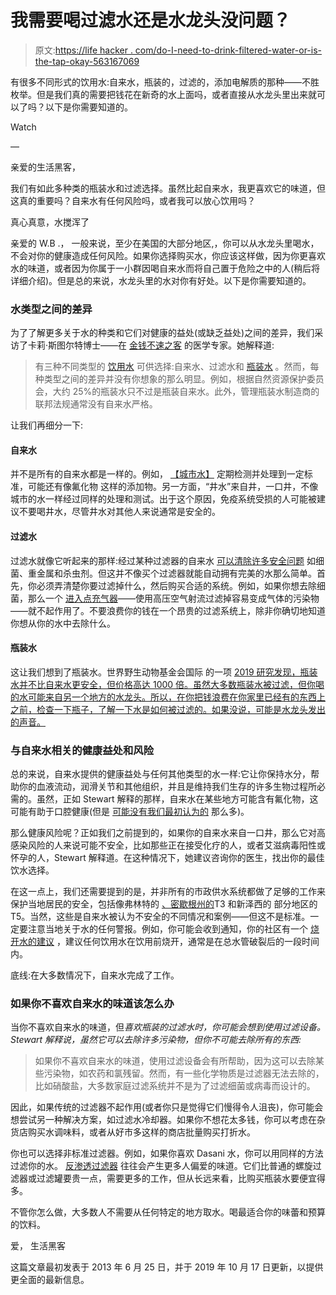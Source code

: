 # 我需要喝过滤水还是水龙头没问题？

> 原文:[https://life hacker . com/do-I-need-to-drink-filtered-water-or-is-the-tap-okay-563167069](https://lifehacker.com/do-i-need-to-drink-filtered-water-or-is-the-tap-okay-563167069)

有很多不同形式的饮用水:自来水，瓶装的，过滤的，添加电解质的那种——不胜枚举。但是我们真的需要把钱花在新奇的水上面吗，或者直接从水龙头里出来就可以了吗？以下是你需要知道的。

Watch

—

亲爱的生活黑客，

我们有如此多种类的瓶装水和过滤选择。虽然比起自来水，我更喜欢它的味道，但这真的重要吗？自来水有任何风险吗，或者我可以放心饮用吗？

真心真意，水搅浑了

亲爱的 W.B .，
一般来说，至少在美国的大部分地区,，你可以从水龙头里喝水，不会对你的健康造成任何风险。如果你选择购买水，你应该这样做，因为你更喜欢水的味道，或者因为你属于一小群因喝自来水而将自己置于危险之中的人(稍后将详细介绍)。但是总的来说，水龙头里的水对你有好处。以下是你需要知道的。

### **水类型之间的差异**

为了了解更多关于水的种类和它们对健康的益处(或缺乏益处)之间的差异，我们采访了卡莉·斯图尔特博士——在 [金钱不速之客](http://www.moneycrashers.com/) 的医学专家。她解释道:

> 有三种不同类型的 [饮用水](http://www.moneycrashers.com/make-distilled-water-drinking-home/) 可供选择:自来水、过滤水和 [瓶装水](http://www.moneycrashers.com/dangers-plastic-food-containers-bottles-bisphenol-a/) 。然而，每种类型之间的差异并没有你想象的那么明显。例如，根据自然资源保护委员会，大约 25%的瓶装水只不过是瓶装自来水。此外，管理瓶装水制造商的联邦法规通常没有自来水严格。

让我们再细分一下:

#### **自来水**

并不是所有的自来水都是一样的。例如， [【城市水】](https://recipes.howstuffworks.com/filtered-water-safer-than-tap-water1.htm) 定期检测并处理到一定标准，可能还有像氟化物 这样的添加物。另一方面，“井水”来自井，一口井，不像城市的水一样经过同样的处理和测试。出于这个原因，免疫系统受损的人可能被建议不要喝井水，尽管井水对其他人来说通常是安全的。

#### **过滤水**

过滤水就像它听起来的那样:经过某种过滤器的自来水 [可以清除许多安全问题](https://recipes.howstuffworks.com/filtered-water-safer-than-tap-water2.htm) 如细菌、重金属和杀虫剂。但这并不像买个过滤器就能自动拥有完美的水那么简单。首先，你必须弄清楚你要过滤掉什么，然后购买合适的系统。例如，如果你想去除细菌，那么一个 [进入点充气器](https://drinking-water.extension.org/2019/08/drinking-water-treatment-aeration/)——使用高压空气射流过滤掉容易变成气体的污染物——就不起作用了。不要浪费你的钱在一个昂贵的过滤系统上，除非你确切地知道你想从你的水中去除什么。

#### **瓶装水**

这让我们想到了瓶装水。世界野生动物基金会国际 的一项 [2019 研究发现，瓶装水并不比自来水更安全，但价格高达 1000 倍。虽然大多数瓶装水被过滤，但你喝的水可能来自另一个地方的水龙头。所以，在你把钱浪费在你家里已经有的东西上之前，检查一下瓶子，了解一下水是如何被过滤的。如果没说，可能是水龙头发出的声音。](https://abcnews.go.com/Business/study-bottled-water-safer-tap-water/story?id=87558)

### **与自来水相关的健康益处和风险**

总的来说，自来水提供的健康益处与任何其他类型的水一样:它让你保持水分，帮助你的血液流动，润滑关节和其他组织，并且是维持我们生存的许多生物过程所必需的。虽然，正如 Stewart 解释的那样，自来水在某些地方可能含有氟化物，这可能有助于口腔健康(但是 [可能没有我们最初认为的](https://www.hsph.harvard.edu/magazine/magazine_article/fluoridated-drinking-water/) 那么多)。

那么健康风险呢？正如我们之前提到的，如果你的自来水来自一口井，那么它对高感染风险的人来说可能不安全，比如那些正在接受化疗的人，或者艾滋病毒阳性或怀孕的人，Stewart 解释道。在这种情况下，她建议咨询你的医生，找出你的最佳饮水选择。

在这一点上，我们还需要提到的是，并非所有的市政供水系统都做了足够的工作来保护当地居民的安全，包括像弗林特的 [、密歇根州的](https://www.npr.org/sections/thetwo-way/2016/04/20/465545378/lead-laced-water-in-flint-a-step-by-step-look-at-the-makings-of-a-crisis)T3 和新泽西的 部分地区的 T5。当然，这些是自来水被认为不安全的不同情况和案例——但这不是标准。一定要注意当地关于水的任何警报。例如，你可能会收到通知，你的社区有一个 [烧开水的建议](https://www.health.ny.gov/environmental/water/drinking/boilwater/information_for_all_consumers.htm) ，建议任何饮用水在饮用前烧开，通常是在总水管破裂后的一段时间内。

底线:在大多数情况下，自来水完成了工作。

### **如果你不喜欢自来水的味道该怎么办**

当你不喜欢自来水的味道，但*喜欢瓶装的过滤水时，你可能会想到使用过滤设备。Stewart 解释说，虽然它可以去除许多污染物，但你不可能去除所有的东西:*

> 如果你不喜欢自来水的味道，使用过滤设备会有所帮助，因为这可以去除某些污染物，如农药和氯残留。然而，有一些化学物质是过滤器无法去除的，比如硝酸盐，大多数家庭过滤系统并不是为了过滤细菌或病毒而设计的。

因此，如果传统的过滤器不起作用(或者你只是觉得它们慢得令人沮丧)，你可能会想尝试另一种解决方案，如过滤水冷却器。如果你不想花太多钱，你可以考虑在杂货店购买水调味料，或者从好市多这样的商店批量购买打折水。

你也可以选择非标准过滤器。例如，如果你喜欢 Dasani 水，你可以用同样的方法过滤你的水。 [反渗透过滤器](https://lifehacker.com/drink-delicious-water-with-a-reverse-osmosis-filter-400485) 往往会产生更多人偏爱的味道。它们比普通的螺旋过滤器或过滤罐要贵一点，需要更多的工作，但从长远来看，比购买瓶装水要便宜得多。

不管你怎么做，大多数人不需要从任何特定的地方取水。喝最适合你的味蕾和预算的饮料。

爱，
生活黑客

这篇文章最初发表于 2013 年 6 月 25 日，并于 2019 年 10 月 17 日更新，以提供更全面的最新信息。